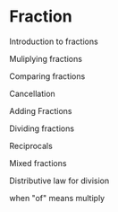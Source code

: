 # Fraction 

Introduction to fractions 

Muliplying fractions 

Comparing fractions

Cancellation 

Adding Fractions 

Dividing fractions 

Reciprocals 

Mixed fractions

Distributive law for division 

when "of" means multiply 


